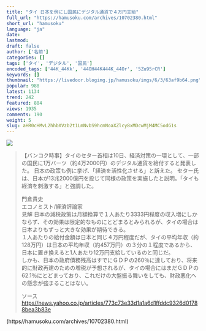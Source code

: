 ```yaml
---
title: "タイ 日本を例にし国民にデジタル通貨で４万円支給"
full_url: "https://hamusoku.com/archives/10702380.html"
short_url: "hamusoku"
language: "ja"
date: 
lastmod: 
draft: false
author: ['名前']
categories: []
tags: ['タイ', 'デジタル', '国民']
encoded_tags: ['44K_44Kk', '44OH44K444K_44Or', '5Zu95rCR']
keywords: []
thumbnail: "https://livedoor.blogimg.jp/hamusoku/imgs/6/3/63af9b64.png"
popular: 988
latest: 1134
trend: 242
featured: 884
views: 1935
comments: 190
weight: 5
slug: aHR0cHMvL2hhbXVzb2t1LmNvbS9hcmNoaXZlcy8xMDcwMjM4MC5odG1s
---
```


![](https://livedoor.blogimg.jp/hamusoku/imgs/6/3/63af9b64.png)

<blockquote><p></p><p>【バンコク時事】タイのセター首相は10日、経済対策の一環として、一部の国民に1万バーツ（約4万2000円）のデジタル通貨を給付すると発表した。 日本の政策も例に挙げ、「経済を活性化させる」と訴えた。 セター氏は、日本が13兆2000億円を投じて同様の政策を実施したと説明。「タイも経済を刺激する」と強調した。</p><p>門倉貴史<br> エコノミスト/経済評論家<br> 見解 日本の減税政策は月額換算で１人あたり3333円程度の収入増にしかならず、その効果は限定的なものにとどまるとみられるが、タイの場合は日本よりもずっと大きな効果が期待できる。<br> １人あたりの給付金額は日本と同じ４万円程度だが、タイの平均年収（約128万円）は日本の平均年収（約457万円）の３分の１程度であるから、日本に置き換えると1人あたり12万円支給しているのと同じだ。<br> しかも、日本の政府債務残高はすでにＧＤＰの260％に達しており、将来的に財政再建のための増税が予想されるが、タイの場合にはまだＧＤＰの62.1％にとどまっており、これだけの大盤振る舞いをしても、財政悪化への懸念が強まることはない。<br></p>ソース <a href='https//news.yahoo.co.jp/articles/773c73e33d1a1a6d1ffddc9326d01788bea3b83e' target='blank'>https//news.yahoo.co.jp/articles/773c73e33d1a1a6d1ffddc9326d01788bea3b83e</a></blockquote>

(https//hamusoku.com/archives/10702380.html)

